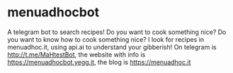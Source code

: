 # menuadhocbot
A telegram bot to search recipes!
Do you want to cook something nice? Do you want to know how to cook something nice? I look for recipes in menuadhoc.it, using api.ai to understand your gibberish!
On telegram is http://t.me/MaHtestBot, the website with info is https://menuadhocbot.yegg.it, the blog is https://menuadhoc.it
